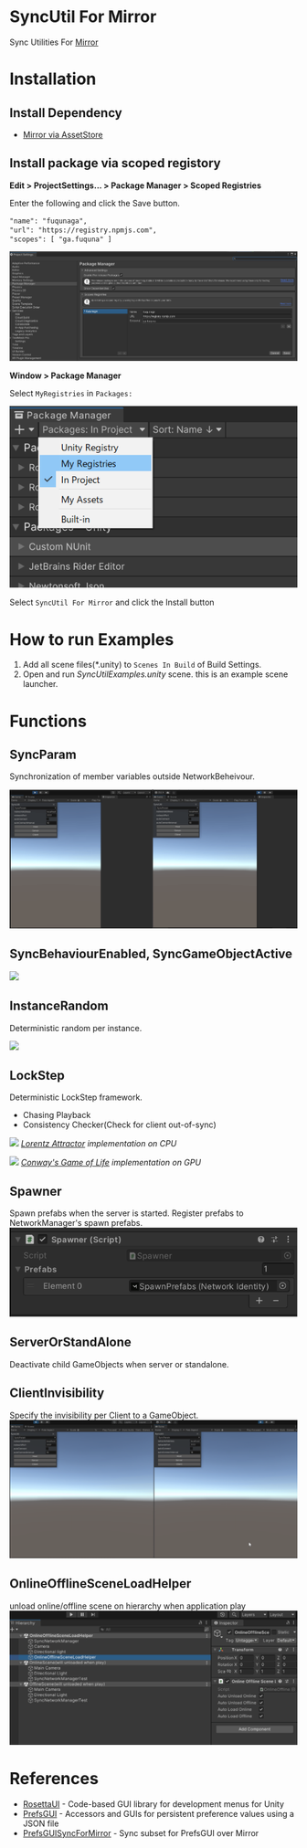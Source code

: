 # SyncUtil For Mirror
Sync Utilities For [Mirror](https://github.com/vis2k/Mirror)  
  
# Installation

## Install Dependency
 - [Mirror via AssetStore](https://assetstore.unity.com/packages/tools/network/mirror-129321)


## Install package via scoped registory

**Edit > ProjectSettings... > Package Manager > Scoped Registries**

Enter the following and click the Save button.

```
"name": "fuqunaga",
"url": "https://registry.npmjs.com",
"scopes": [ "ga.fuquna" ]
```
![](Documentation~/2022-04-12-17-29-38.png)


**Window > Package Manager**

Select `MyRegistries` in `Packages:`

![](Documentation~/2022-04-12-17-40-26.png)

Select `SyncUtil For Mirror` and click the Install button
<!-- ![](Documentation~/2022-04-12-18-04-29.png) -->

# How to run Examples

1. Add all scene files(*.unity) to `Scenes In Build` of Build Settings.
1. Open and run *SyncUtilExamples.unity* scene. this is an example scene launcher.

# Functions

## SyncParam
Synchronization of member variables outside NetworkBeheivour.

![](Documentation~/syncparam.gif)


## SyncBehaviourEnabled, SyncGameObjectActive

![](Documentation~/syncbehaviourenabled.gif)


## InstanceRandom

Deterministic random per instance.

![](Documentation~/instancerandom.gif)

## LockStep

Deterministic LockStep framework.
- Chasing Playback
- Consistency Checker(Check for client out-of-sync)

![](Documentation~/lockstep.gif)
*[Lorentz Attractor](https://en.wikipedia.org/wiki/Lorenz_system) implementation on CPU*

![](Documentation~/lockstep_gpu.gif)
*[Conway's Game of Life](https://en.wikipedia.org/wiki/Conway%27s_Game_of_Life) implementation on GPU*

## Spawner
Spawn prefabs when the server is started.
Register prefabs to NetworkManager's spawn prefabs.
![](Documentation~/2022-07-11-17-56-03.png)

## ServerOrStandAlone
Deactivate child GameObjects when server or standalone.
  
## ClientInvisibility

Specify the invisibility per Client to a GameObject.
![](Documentation~/clientinvisibility.gif)
  
## OnlineOfflineSceneLoadHelper
unload online/offline scene on hierarchy when application play  
![](Documentation~/onlineofflinesceneloadhelper.gif)



# References
- [RosettaUI](https://github.com/fuqunaga/RosettaUI) - Code-based GUI library for development menus for Unity
- [PrefsGUI](https://github.com/fuqunaga/PrefsGUI) - Accessors and GUIs for persistent preference values using a JSON file
- [PrefsGUISyncForMirror](https://github.com/fuqunaga/PrefsGUISyncForMirror) - Sync subset for PrefsGUI over Mirror